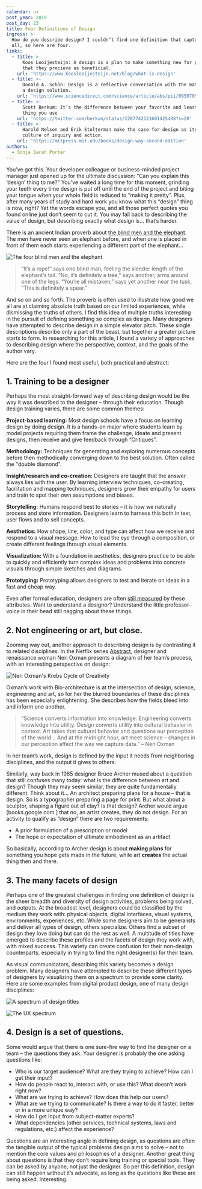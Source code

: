 ```yaml
---
calendar: ux
post_year: 2019
post_day: 23
title: Four Definitions of Design
ingress: >-
  How do you describe design? I couldn’t find one definition that captured it
  all, so here are four.
links:
  - title: >-
      Koos Looijesteijn: A design is a plan to make something new for people,
      that they precieve as beneficial.
    url: 'https://www.kooslooijesteijn.net/blog/what-is-design'
  - title: >-
      Donald A. Schön: Design is a reflective conversation with the materials of
      a design solution.
    url: 'https://www.sciencedirect.com/science/article/abs/pii/095070519290020G'
  - title: >-
      Scott Berkum: It’s the difference between your favorite and least favorite
      thing you use
    url: 'https://twitter.com/berkun/status/1207742121601425408?s=20'
  - title: >-
      Harold Nelson and Erik Stolterman make the case for design as its own
      culture of inquiry and action.
    url: 'https://mitpress.mit.edu/books/design-way-second-edition'
authors:
  - Sonja Sarah Porter
---
```

You’ve got this. Your developer colleague or business-minded project manager just opened up for the ultimate discussion: “Can you explain this ‘design’ thing to me?” You’ve waited a long time for this moment, grinding your teeth every time design is put off until the end of the project and biting your tongue when your whole field is reduced to “making it pretty”. Plus, after many years of study and hard work you know what this “design” thing is now, right? Yet the words escape you, and all those perfect quotes you found online just don’t seem to cut it. You may fall back to describing the value of design, but describing exactly what design is... that’s harder.

There is an ancient Indian proverb about [the blind men and the elephant](https://en.wikipedia.org/wiki/Blind_men_and_an_elephant). The men have never seen an elephant before, and when one is placed in front of them each starts experiencing a different part of the elephant…

![The four blind men and the elephant](/assets/01-blind_monks_examining_an_elephant.jpg "Source: Wikipedia")

> “It’s a rope!” says one blind man, feeling the slender length of the elephant’s tail. “No, it’s definitely a tree,” says another, arms around one of the legs. “You’re all mistaken,” says yet another near the tusk, “This is definitely a spear.”

And so on and so forth. The proverb is often used to illustrate how good we all are at claiming absolute truth based on our limited experiences, while dismissing the truths of others. I find this idea of multiple truths interesting in the pursuit of defining something so complex as design. Many designers have attempted to describe design in a simple elevator pitch. These single descriptions describe only a part of the beast, but together a greater picture starts to form. In researching for this article, I found a variety of approaches to describing design where the perspective, context, and the goals of the author vary. 

Here are the four I found most useful, both practical and abstract:

## 1. Training to be a designer

Perhaps the most straight-forward way of describing design would be the way it was described to the designer – through their education. Though design training varies, there are some common themes:

**Project-based learning:** Most design schools have a focus on learning design by doing design. It is a hands-on major where students learn by model projects requiring them frame the challenge, ideate and present designs, then receive and give feedback through “Critiques”.

**Methodology:** Techniques for generating and exploring numerous concepts before then methodically converging down to the best solution. Often called the "double diamond".

**Insight/research and co-creation:** Designers are taught that the answer always lies with the user. By learning interview techniques, co-creating, facilitation and mapping techniques, designers grow their empathy for users and train to spot their own assumptions and biases.

**Storytelling:** Humans respond best to stories – it is how we naturally process and store information. Designers learn to harness this both in text, user flows and to sell concepts.

**Aesthetics:** How shape, line, color, and type can affect how we receive and respond to a visual message. How to lead the eye through a composition, or create different feelings through visual elements.

**Visualization:** With a foundation in aesthetics, designers practice to be able to quickly and efficiently turn complex ideas and problems into concrete visuals through simple sketches and diagrams.

**Prototyping:** Prototyping allows designers to test and iterate on ideas in a fast and cheap way.

Even after formal education, designers are often [still measured](https://uxdesign.cc/growth-chart-for-ux-designers-beta-6694c64a1f06) by these attributes. Want to understand a designer? Understand the little professor-voice in their head still nagging about these things.

## 2. Not engineering or art, but close.

Zooming way out, another approach to describing design is by contrasting it to related disciplines. In the Netflix series [Abstract](https://www.netflix.com/title/80057883), designer and renaissance woman Neri Oxman presents a diagram of her team’s process, with an interesting perspective on design:

![Neri Oxman's Krebs Cycle of Creativity](/assets/neri-oxmans-krebs-cycle-of-creativity-830x754.jpg "Neri Oxman's Krebs Cycle of Creativity. Source: MIT Spectrum")

Oxman’s work with Bio-architecture is at the intersection of design, science, engineering and art, so for her the blurred boundaries of these disciplines has been especially enlightening. She describes how the fields bleed into and inform one another.

> “Science converts information into knowledge. Engineering converts knowledge into utility. Design converts utility into cultural behavior in context. Art takes that cultural behavior and questions our perception of the world… And at the midnight hour, art meet science – changes in our perception affect the way we capture data.” – Neri Oxman

In her team’s work, design is defined by the input it needs from neighboring disciplines, and the output it gives to others.

Similarly, way back in 1965 designer Bruce Archer mused about a question that still confuses many today: what is the difference between art and design? Though they may seem similar, they are quite fundamentally different. Think about it… An architect preparing plans for a house – that is design. So is a typographer preparing a page for print. But what about a sculptor, shaping a figure out of clay? Is that design? Archer would argue \[books.google.com ] that no, an artist creates, they do not design. For an activity to qualify as “design” there are two requirements: 

* A prior formulation of a prescription or model
* The hope or expectation of ultimate embodiment as an artifact

So basically, according to Archer design is about **making plans** for something you hope gets made in the future, while art **creates** the actual thing then and there.

## 3. The many facets of design

Perhaps one of the greatest challenges in finding one definition of design is the sheer breadth and diversity of design activities, problems being solved, and outputs. At the broadest level, designers could be classified by the medium they work with: physical objects, digital interfaces, visual systems, environments, experiences, etc. While some designers aim to be generalists and deliver all types of design, others specialize. Others find a subset of design they love doing but can do the rest as well. A multitude of titles have emerged to describe these profiles and the facets of design they work with, with mixed success. This variety can create confusion for their non-design counterparts, especially in trying to find the right designer(s) for their team. 

As visual communicators, describing this variety becomes a design problem. Many designers have attempted to describe these different types of designers by visualizing them on a spectrum to provide some clarity. Here are some examples from digital product design, one of many design disciplines:

![A spectrum of design titles](/assets/03a-titles.png "Jasper Stephenson maps designer titles over a timeline of the project phases they are most involved in. Source: The spectrum of design roles in 2018 | UX Collective")

![The UX spectrum](/assets/03b-titles.png "The UX spectrum shows a wide variety of profiles even within UX, depending on their strengths in certain skills. Source: Vitamintalent")

## 4. Design is a set of questions.

Some would argue that there is one sure-fire way to find the designer on a team – the questions they ask. Your designer is probably the one asking questions like: 

* Who is our target audience? What are they trying to achieve? How can I get their input?
* How do people react to, interact with, or use this? What doesn’t work right now?
* What are we trying to achieve? How does this help our users?
* What are we trying to communicate? Is there a way to do it faster, better or in a more unique way?
* How do I get input from subject-matter experts?
* What dependencies (other services, technical systems, laws and regulations, etc.) affect the experience?

Questions are an interesting angle in defining design, as questions are often the tangible output of the typical problems design aims to solve – not to mention the core values and philosophies of a designer. Another great thing about questions is that they don’t require long training or special tools. They can be asked by anyone, not just the designer. So per this definition, design can still happen without it’s advocate, as long as the questions like these are being asked. Interesting.
